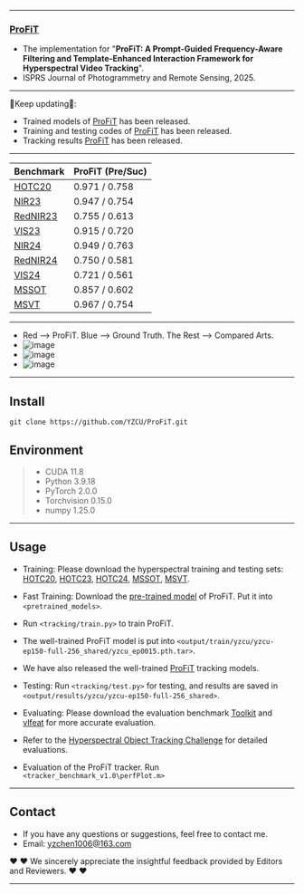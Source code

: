 --------------------------------------------------------------------------------------
### [**ProFiT**](https://www.sciencedirect.com/science/article/)

- The implementation for "**ProFiT: A Prompt-Guided Frequency-Aware Filtering and Template-Enhanced Interaction Framework for Hyperspectral Video Tracking**".
- ISPRS Journal of Photogrammetry and Remote Sensing, 2025.
--------------------------------------------------------------------------------------

:running:Keep updating:running::
- Trained models of [ProFiT](https://drive.google.com/drive/folders/189muRTkQTzAKM3JQHnh3_FzOqytvmz5d?hl=zh-cn) has been released.
- Training and testing codes of [ProFiT](https://github.com/YZCU/SpectralTrack/blob/main/training%20and%20testing%20codes%20of%20SpectralTrack%20and%20SpectralTrack%2B.zip) has been released.
- Tracking results [ProFiT](https://github.com/YZCU/SpectralTrack/blob/main/rect_results%20of%20SpectralTrack%20and%20SpectralTrack%2B.zip) has been released.
--------------------------------------------------------------------------------------
| Benchmark | ProFiT (Pre/Suc)|
| ------------------------------ | ------------------- |
| [HOTC20](https://www.hsitracking.com/) |0.971 / 0.758|
| [NIR23](https://www.hsitracking.com/) |0.947 / 0.754|
| [RedNIR23](https://www.hsitracking.com/) |0.755 / 0.613|
| [VIS23](https://www.hsitracking.com/) |0.915 / 0.720|
| [NIR24](https://www.hsitracking.com/) |0.949 / 0.763|
| [RedNIR24](https://www.hsitracking.com/) |0.750 / 0.581|
| [VIS24](https://www.hsitracking.com/) |0.721 / 0.561|
| [MSSOT](https://www.sciencedirect.com/science/article/pii/S0924271623002551) |0.857 / 0.602| 
| [MSVT](https://www.sciencedirect.com/science/article/pii/S0924271621002860) |0.967 / 0.754| 
--------------------------------------------------------------------------------------
- Red --> ProFiT. Blue --> Ground Truth. The Rest --> Compared Arts.
- ![image](/fig/duck.gif)
- ![image](/fig/leaf.gif)
- ![image](/fig/rain.gif)

<!--
- Authors:
[Yuzeng Chen](https://yzcu.github.io/),
[Qiangqiang Yuan](http://qqyuan.users.sgg.whu.edu.cn/),
[Yuqi Tang](https://faculty.csu.edu.cn/yqtang/zh_CN/zdylm/66781/list/index.htm),
Xin Wang,
[Yi Xiao](https://github.com/XY-boy),
Jiang He,
Ziyang Lihe,
Xianyu Jin
--------------------------------------------------------------------------------------
-->
--------------------------------------------------------------------------------------
##  Install
```
git clone https://github.com/YZCU/ProFiT.git
```
## Environment
 > * CUDA 11.8
 > * Python 3.9.18
 > * PyTorch 2.0.0
 > * Torchvision 0.15.0
 > * numpy 1.25.0 
--------------------------------------------------------------------------------------
## Usage

- Training: Please download the hyperspectral training and testing sets: [HOTC20](https://www.hsitracking.com/hot2022/), [HOTC23](https://www.hsitracking.com/hot2022/), [HOTC24](https://www.hsitracking.com/hot2022/), [MSSOT](https://github.com/Chenlulu1993/SMT), [MSVT](https://github.com/polwork/HOMG). 

- Fast Training: Download the [pre-trained model](https://drive.google.com/drive/folders/189muRTkQTzAKM3JQHnh3_FzOqytvmz5d?hl=zh-cn) of ProFiT. Put it into `<pretrained_models>`.
- Run `<tracking/train.py>` to train ProFiT.
- The well-trained ProFiT model is put into `<output/train/yzcu/yzcu-ep150-full-256_shared/yzcu_ep0015.pth.tar>`.
- We have also released the well-trained [ProFiT](https://drive.google.com/drive/folders/189muRTkQTzAKM3JQHnh3_FzOqytvmz5d?hl=zh-cn) tracking models.
- Testing: Run `<tracking/test.py>` for testing, and results are saved in `<output/results/yzcu/yzcu-ep150-full-256_shared>`.
- Evaluating: Please download the evaluation benchmark [Toolkit](http://cvlab.hanyang.ac.kr/tracker_benchmark/) and [vlfeat](http://www.vlfeat.org/index.html) for more accurate evaluation.
- Refer to the [Hyperspectral Object Tracking Challenge](https://www.hsitracking.com/hot2022/) for detailed evaluations.
- Evaluation of the ProFiT tracker. Run `<tracker_benchmark_v1.0\perfPlot.m>`
--------------------------------------------------------------------------------------
<!--

## Citation
- If you find our work helpful in your research, kindly consider citing it. We appreciate your support！
```
@ARTICLE{11007172,
  author={Chen, Yuzeng and Yuan, Qiangqiang and Xie, Hong and Tang, Yuqi and Xiao, Yi and He, Jiang and Guan, Renxiang and Liu, Xinwang and Zhang, Liangpei},
  journal={IEEE Transactions on Image Processing}, 
  title={Hyperspectral Video Tracking with Spectral-Spatial Fusion and Memory Enhancement}, 
  year={2025},
  volume={},
  number={},
  pages={1-1},
  keywords={Feature extraction;Hyperspectral imaging;Photonic band gap;Foundation models;Visualization;Video tracking;Tracking;Training;Transformers;Imaging;Hyperspectral video tracking;Multi-modal video tracking;Parameter-efficient fine-tuning},
  doi={10.1109/TIP.2025.3569479}}

```
-->

## Contact
- If you have any questions or suggestions, feel free to contact me.  
- Email: yzchen1006@163.com

:heart:  :heart: We sincerely appreciate the insightful feedback provided by Editors and Reviewers. :heart:  :heart:

--------------------------------------------------------------------------------------
